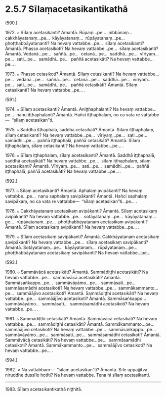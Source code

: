

# 2.5.7 Sīlaṃacetasikantikathā




(590.)

1972\. ๐ Sīlaṃ acetasikanti? Āmantā. Rūpaṃ…pe…  nibbānaṃ…  cakkhāyatanaṃ…pe…  kāyāyatanaṃ…  rūpāyatanaṃ…pe…  phoṭṭhabbāyatananti? Na hevaṃ vattabbe…pe…  sīlaṃ acetasikanti? Āmantā. Phasso acetasikoti? Na hevaṃ vattabbe…pe…  sīlaṃ acetasikanti? Āmantā. Vedanā…pe…  saññā…pe…  cetanā…pe…  saddhā…pe…  vīriyaṃ…pe…  sati…pe…  samādhi…pe…  paññā acetasikāti? Na hevaṃ vattabbe…pe… .

1973\. ๐ Phasso cetasikoti? Āmantā. Sīlaṃ cetasikanti? Na hevaṃ vattabbe…pe…  vedanā…pe…  saññā…pe…  cetanā…pe…  saddhā…pe…  vīriyaṃ…pe…  sati…pe…  samādhi…pe…  paññā cetasikāti? Āmantā. Sīlaṃ cetasikanti? Na hevaṃ vattabbe…pe… .

(591.)

1974\. ๐ Sīlaṃ acetasikanti? Āmantā. Aniṭṭhaphalanti? Na hevaṃ vattabbe…pe…  nanu iṭṭhaphalanti? Āmantā. Hañci iṭṭhaphalaṃ, no ca vata re vattabbe—  “sīlaṃ acetasikan”ti.

1975\. ๐ Saddhā iṭṭhaphalā, saddhā cetasikāti? Āmantā. Sīlaṃ iṭṭhaphalaṃ, sīlaṃ cetasikanti? Na hevaṃ vattabbe…pe…  vīriyaṃ…pe…  sati…pe…  samādhi…pe…  paññā iṭṭhaphalā, paññā cetasikāti? Āmantā. Sīlaṃ iṭṭhaphalaṃ, sīlaṃ cetasikanti? Na hevaṃ vattabbe…pe… .

1976\. ๐ Sīlaṃ iṭṭhaphalaṃ, sīlaṃ acetasikanti? Āmantā. Saddhā iṭṭhaphalā, saddhā acetasikāti? Na hevaṃ vattabbe…pe…  sīlaṃ iṭṭhaphalaṃ, sīlaṃ acetasikanti? Āmantā. Vīriyaṃ…pe…  sati…pe…  samādhi…pe…  paññā iṭṭhaphalā, paññā acetasikāti? Na hevaṃ vattabbe…pe… .

(592.)

1977\. ๐ Sīlaṃ acetasikanti? Āmantā. Aphalaṃ avipākanti? Na hevaṃ vattabbe…pe…  nanu saphalaṃ savipākanti? Āmantā. Hañci saphalaṃ savipākaṃ, no ca vata re vattabbe—  “sīlaṃ acetasikan”ti…pe… .

1978\. ๐ Cakkhāyatanaṃ acetasikaṃ avipākanti? Āmantā. Sīlaṃ acetasikaṃ avipākanti? Na hevaṃ vattabbe…pe…  sotāyatanaṃ…pe…  kāyāyatanaṃ…pe…  rūpāyatanaṃ…pe…  phoṭṭhabbāyatanaṃ acetasikaṃ avipākanti? Āmantā. Sīlaṃ acetasikaṃ avipākanti? Na hevaṃ vattabbe…pe… .

1979\. ๐ Sīlaṃ acetasikaṃ savipākanti? Āmantā. Cakkhāyatanaṃ acetasikaṃ savipākanti? Na hevaṃ vattabbe…pe…  sīlaṃ acetasikaṃ savipākanti? Āmantā. Sotāyatanaṃ…pe…  kāyāyatanaṃ…  rūpāyatanaṃ…pe…  phoṭṭhabbāyatanaṃ acetasikaṃ savipākanti? Na hevaṃ vattabbe…pe…

(593.)

1980\. ๐ Sammāvācā acetasikāti? Āmantā. Sammādiṭṭhi acetasikāti? Na hevaṃ vattabbe…pe…  sammāvācā acetasikāti? Āmantā. Sammāsaṅkappo…pe…  sammāvāyāmo…pe…  sammāsati…pe…  sammāsamādhi acetasikoti? Na hevaṃ vattabbe…pe…  sammākammanto…pe…  sammāājīvo acetasikoti? Āmantā. Sammādiṭṭhi acetasikāti? Na hevaṃ vattabbe…pe…  sammāājīvo acetasikoti? Āmantā. Sammāsaṅkappo…  sammāvāyāmo…  sammāsati…  sammāsamādhi acetasikoti? Na hevaṃ vattabbe…pe… .

1981\. ๐ Sammādiṭṭhi cetasikāti? Āmantā. Sammāvācā cetasikāti? Na hevaṃ vattabbe…pe…  sammādiṭṭhi cetasikāti? Āmantā. Sammākammanto…pe…  sammāājīvo cetasikoti? Na hevaṃ vattabbe…pe…  sammāsaṅkappo…pe…  sammāvāyāmo…pe…  sammāsati…pe…  sammāsamādhi cetasikoti? Āmantā. Sammāvācā cetasikāti? Na hevaṃ vattabbe…pe…  sammāsamādhi cetasikoti? Āmantā. Sammākammanto…pe…  sammāājīvo cetasikoti? Na hevaṃ vattabbe…pe… .

(594.)

1982\. × Na vattabbaṃ—  “sīlaṃ acetasikan”ti? Āmantā. Sīle uppajjitvā niruddhe dussīlo hotīti? Na hevaṃ vattabbe. Tena hi sīlaṃ acetasikanti.

---

1983\. Sīlaṃ acetasikantikathā niṭṭhitā.





